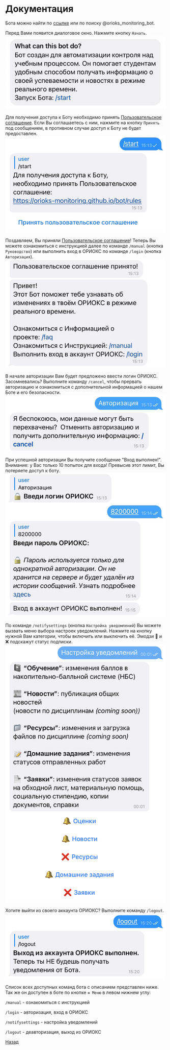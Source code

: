 # Документация

Бота можно найти по [ссылке](https://t.me/orioks_monitoring_bot) или по поиску @orioks_monitoring_bot.


Перед Вами появится диалоговое окно. Нажмите кнопку `Начать`.
![](/img/documentation/doc1.jpg)


Для получения доступа к Боту необходимо принять [Пользовательское соглашение](https://orioks-monitoring.github.io/bot/rules). Если Вы соглашаетесь с ним, нажмите на кнопку `Принять` под сообщением, в противном случае доступ к Боту не будет предоставлен.
![](/img/documentation/doc2.jpg)


Поздавляем, Вы приняли [Пользовательское соглашение](https://orioks-monitoring.github.io/bot/rules)! Теперь Вы можете ознакомиться с инструкцией далее по команде `/manual` (кнопка `Руководство`) или выполнить вход в ОРИОКС по команде `/login` (кнопка `Авторизация`).
![](/img/documentation/doc3.jpg)


В начале авторизации Вам будет предложено ввести логин ОРИОКС. Засомневались? Выполните команду `/cancel`, чтобы прервать авторизацию и ознакомиться с дополнительной информацией о нашем Боте и его безопасности. 
![](/img/documentation/doc4.jpg)


При успешной авторизации Вы получите сообщение "Вход выполнен!". Внимание: у Вас только 10 попыток для входа! Превысив этот лимит, Вы потеряете доступ к боту.
![](/img/documentation/doc5.jpg)


По команде `/notifysettings` (кнопка `Настройка уведомлений`) Вы можете вызвать меню выбора настроек уведомлений. Нажмите на кнопку нужной Вам категории, чтобы включить или выключить её. Эмодзи 🔔 и ❌ подскажут статус подписки.
![](/img/documentation/doc6.jpg)


Хотите выйти из своего аккаунта ОРИОКС? Выполните команду `/logout`.
![](/img/documentation/doc7.jpg)


Список всех доступных команд бота с описанием представлен ниже. Так же он доступен в боте по кнопке `≡ Меню` в левом нижнем углу:

`/manual` - ознакомиться с инструкцией

`/login` - авторизация, вход в ОРИОКС

`/notifysettings` - настройка уведомлений

`/logout` - деавторизация, выход из ОРИОКС


[Назад](./)
